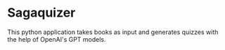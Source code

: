 # Sagaquizer

This python application takes books as input and generates quizzes with the help of OpenAI's GPT models.
